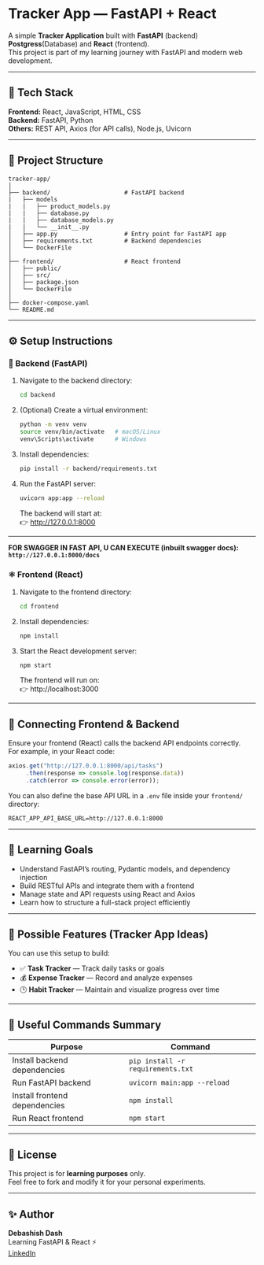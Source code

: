 # Tracker App — FastAPI + React

A simple **Tracker Application** built with **FastAPI** (backend) **Postgress**(Database) and **React** (frontend).  
This project is part of my learning journey with FastAPI and modern web development.

---

## 🚀 Tech Stack

**Frontend:** React, JavaScript, HTML, CSS  
**Backend:** FastAPI, Python  
**Others:** REST API, Axios (for API calls), Node.js, Uvicorn

---

## 📁 Project Structure

```
tracker-app/
│
├── backend/                     # FastAPI backend
|   ├── models
|   |   ├── product_models.py
|   |   ├── database.py
|   |   ├── database_models.py
|   |   └── __init__.py
│   ├── app.py                   # Entry point for FastAPI app
│   ├── requirements.txt         # Backend dependencies
│   └── DockerFile               
│
├── frontend/                    # React frontend
│   ├── public/
│   ├── src/
│   ├── package.json
│   └── DockerFile
│
├── docker-compose.yaml
└── README.md
```

---

## ⚙️ Setup Instructions

### 🐍 Backend (FastAPI)

1. Navigate to the backend directory:
   ```bash
   cd backend
   ```

2. (Optional) Create a virtual environment:
   ```bash
   python -m venv venv
   source venv/bin/activate   # macOS/Linux
   venv\Scripts\activate      # Windows
   ```

3. Install dependencies:
   ```bash
   pip install -r backend/requirements.txt
   ```

4. Run the FastAPI server:
   ```bash
   uvicorn app:app --reload
   ```

   The backend will start at:  
   👉 http://127.0.0.1:8000

---

**FOR SWAGGER IN FAST API, U CAN EXECUTE (inbuilt swagger docs): ```http://127.0.0.1:8000/docs```**

### ⚛️ Frontend (React)

1. Navigate to the frontend directory:
   ```bash
   cd frontend
   ```

2. Install dependencies:
   ```bash
   npm install
   ```

3. Start the React development server:
   ```bash
   npm start
   ```

   The frontend will run on:  
   👉 http://localhost:3000

---

## 🔗 Connecting Frontend & Backend

Ensure your frontend (React) calls the backend API endpoints correctly.  
For example, in your React code:

```javascript
axios.get("http://127.0.0.1:8000/api/tasks")
     .then(response => console.log(response.data))
     .catch(error => console.error(error));
```

You can also define the base API URL in a `.env` file inside your `frontend/` directory:
```
REACT_APP_API_BASE_URL=http://127.0.0.1:8000
```

---

## 🧠 Learning Goals

- Understand FastAPI’s routing, Pydantic models, and dependency injection  
- Build RESTful APIs and integrate them with a frontend  
- Manage state and API requests using React and Axios  
- Learn how to structure a full-stack project efficiently  

---

## 🧩 Possible Features (Tracker App Ideas)

You can use this setup to build:
- ✅ **Task Tracker** — Track daily tasks or goals  
- 💰 **Expense Tracker** — Record and analyze expenses  
- 🕒 **Habit Tracker** — Maintain and visualize progress over time  

---

## 🧰 Useful Commands Summary

| Purpose | Command |
|----------|----------|
| Install backend dependencies | `pip install -r requirements.txt` |
| Run FastAPI backend | `uvicorn main:app --reload` |
| Install frontend dependencies | `npm install` |
| Run React frontend | `npm start` |

---

## 📜 License

This project is for **learning purposes** only.  
Feel free to fork and modify it for your personal experiments.

---

## ✨ Author

**Debashish Dash**  
Learning FastAPI & React ⚡  
[LinkedIn](https://linkedin.com/in/debashish98)
